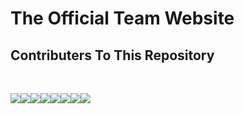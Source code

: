 # The Official Team Website<br />









## Contributers To This Repository

<br />

[![](https://sourcerer.io/fame/kunal768/technocrats-robotics/website/images/0)](https://sourcerer.io/fame/kunal768/technocrats-robotics/website/links/0)[![](https://sourcerer.io/fame/kunal768/technocrats-robotics/website/images/1)](https://sourcerer.io/fame/kunal768/technocrats-robotics/website/links/1)[![](https://sourcerer.io/fame/kunal768/technocrats-robotics/website/images/2)](https://sourcerer.io/fame/kunal768/technocrats-robotics/website/links/2)[![](https://sourcerer.io/fame/kunal768/technocrats-robotics/website/images/3)](https://sourcerer.io/fame/kunal768/technocrats-robotics/website/links/3)[![](https://sourcerer.io/fame/kunal768/technocrats-robotics/website/images/4)](https://sourcerer.io/fame/kunal768/technocrats-robotics/website/links/4)[![](https://sourcerer.io/fame/kunal768/technocrats-robotics/website/images/5)](https://sourcerer.io/fame/kunal768/technocrats-robotics/website/links/5)[![](https://sourcerer.io/fame/kunal768/technocrats-robotics/website/images/6)](https://sourcerer.io/fame/kunal768/technocrats-robotics/website/links/6)[![](https://sourcerer.io/fame/kunal768/technocrats-robotics/website/images/7)](https://sourcerer.io/fame/kunal768/technocrats-robotics/website/links/7)
